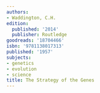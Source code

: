 ```yaml
---
authors:
- Waddington, C.H.
edition:
  published: '2014'
  publisher: Routledge
goodreads: '18704466'
isbn: '9781138017313'
published: '1957'
subjects:
- genetics
- evolution
- science
title: The Strategy of the Genes
---
```



